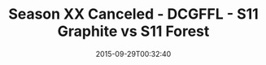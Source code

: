 ---
title: Season XX Canceled - DCGFFL - S11 Graphite vs S11 Forest
teams-score:
- team: _teams/s11-graphite.md
  score: 26
- team: _teams/s11-forest.md
  score: 20
mvp: Mark Hofberg (Graphite), Tyler Fox (Forest)
game-ball: ''
season: 11
week: 3
date: '2015-09-29T00:32:40'
pageid: season-xi-week-3-926-vs-927
---